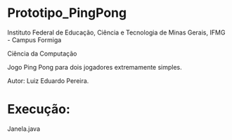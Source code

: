 # Prototipo_PingPong

Instituto Federal de Educação, Ciência e Tecnologia de Minas Gerais, IFMG - Campus Formiga

Ciência da Computação

Jogo Ping Pong para dois jogadores extremamente simples.

Autor: Luiz Eduardo Pereira.

# Execução:

Janela.java
